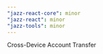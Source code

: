 ```yaml
---
"jazz-react-core": minor
"jazz-react": minor
"jazz-tools": minor
---
```


Cross-Device Account Transfer
